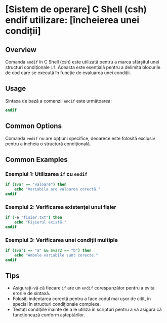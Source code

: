 # [Sistem de operare] C Shell (csh) endif utilizare: [încheierea unei condiții]

## Overview
Comanda `endif` în C Shell (csh) este utilizată pentru a marca sfârșitul unei structuri condiționale `if`. Aceasta este esențială pentru a delimita blocurile de cod care se execută în funcție de evaluarea unei condiții.

## Usage
Sintaxa de bază a comenzii `endif` este următoarea:

```csh
endif
```

## Common Options
Comanda `endif` nu are opțiuni specifice, deoarece este folosită exclusiv pentru a încheia o structură condițională.

## Common Examples

### Exemplul 1: Utilizarea `if` cu `endif`
```csh
if ($var == "valoare") then
    echo "Variabila are valoarea corectă."
endif
```

### Exemplul 2: Verificarea existenței unui fișier
```csh
if (-e "fisier.txt") then
    echo "Fișierul există."
endif
```

### Exemplul 3: Verificarea unei condiții multiple
```csh
if ($var1 == "a" && $var2 == "b") then
    echo "Ambele variabile sunt corecte."
endif
```

## Tips
- Asigurați-vă că fiecare `if` are un `endif` corespunzător pentru a evita erorile de sintaxă.
- Folosiți indentarea corectă pentru a face codul mai ușor de citit, în special în structuri condiționale complexe.
- Testați condițiile înainte de a le utiliza în scripturi pentru a vă asigura că funcționează conform așteptărilor.